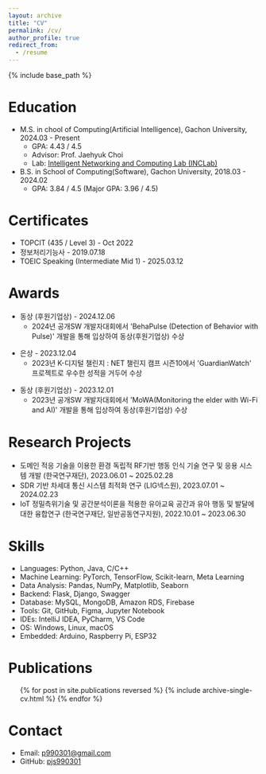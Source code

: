 ```yaml
---
layout: archive
title: "CV"
permalink: /cv/
author_profile: true
redirect_from:
  - /resume
---
```


{% include base_path %}

Education
======
* M.S. in chool of Computing(Artificial Intelligence), Gachon University, 2024.03 - Present
  * GPA: 4.43 / 4.5
  * Advisor: Prof. Jaehyuk Choi
  * Lab: [Intelligent Networking and Computing Lab (INCLab)](https://sites.google.com/gachon.ac.kr/inclab/)
* B.S. in School of Computing(Software), Gachon University, 2018.03 - 2024.02
  * GPA: 3.84 / 4.5 (Major GPA: 3.96 / 4.5)

Certificates
======
* TOPCIT (435 / Level 3) - Oct 2022
* 정보처리기능사 - 2019.07.18
* TOEIC Speaking (Intermediate Mid 1) - 2025.03.12

Awards
======
* 동상 (후원기업상) - 2024.12.06
  * 2024년 공개SW 개발자대회에서 'BehaPulse (Detection of Behavior with Pulse)' 개발을 통해 입상하여 동상(후원기업상) 수상

[//]: # (  * 수여 기관: 오에스비씨&#40;주&#41;)
  
* 은상 - 2023.12.04
  * 2023년 K-디지털 챌린지 : NET 챌린지 캠프 시즌10에서 'GuardianWatch' 프로젝트로 우수한 성적을 거두어 수상

[//]: # (  * 수여 기관: SDN/NFV포럼)
  
* 동상 (후원기업상) - 2023.12.01
  * 2023년 공개SW 개발자대회에서 'MoWA(Monitoring the elder with Wi-Fi and AI)' 개발을 통해 입상하여 동상(후원기업상) 수상

[//]: # (  * 수여 기관: &#40;주&#41;티지)

Research Projects
======
* 도메인 적응 기술을 이용한 환경 독립적 RF기반 행동 인식 기술 연구 및 응용 시스템 개발 (한국연구재단), 2023.06.01 ~ 2025.02.28
* SDR 기반 차세대 통신 시스템 최적화 연구 (LIG넥스원), 2023.07.01 ~ 2024.02.23
* IoT 정밀측위기술 및 공간분석이론을 적용한 유아교육 공간과 유아 행동 및 발달에 대한 융합연구 (한국연구재단, 일반공동연구지원), 2022.10.01 ~ 2023.06.30

Skills
======
* Languages: Python, Java, C/C++
* Machine Learning: PyTorch, TensorFlow, Scikit-learn, Meta Learning
* Data Analysis: Pandas, NumPy, Matplotlib, Seaborn
* Backend: Flask, Django, Swagger
* Database: MySQL, MongoDB, Amazon RDS, Firebase
* Tools: Git, GitHub, Figma, Jupyter Notebook
* IDEs: IntelliJ IDEA, PyCharm, VS Code
* OS: Windows, Linux, macOS
* Embedded: Arduino, Raspberry Pi, ESP32

Publications
======
  <ul>{% for post in site.publications reversed %}
    {% include archive-single-cv.html %}
  {% endfor %}</ul>

Contact
======
* Email: [p990301@gmail.com](mailto:p990301@gmail.com)
* GitHub: [pjs990301](https://github.com/pjs990301)